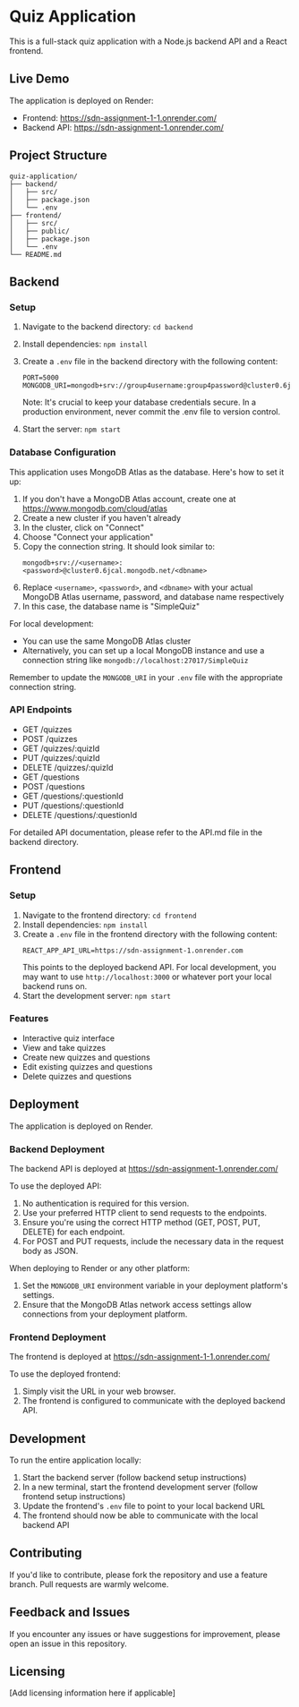 # Quiz Application

This is a full-stack quiz application with a Node.js backend API and a React frontend.

## Live Demo

The application is deployed on Render:
- Frontend: https://sdn-assignment-1-1.onrender.com/
- Backend API: https://sdn-assignment-1.onrender.com/

## Project Structure

```
quiz-application/
├── backend/
│   ├── src/
│   ├── package.json
│   └── .env
├── frontend/
│   ├── src/
│   ├── public/
│   ├── package.json
│   └── .env
└── README.md
```

## Backend

### Setup

1. Navigate to the backend directory: `cd backend`
2. Install dependencies: `npm install`
3. Create a `.env` file in the backend directory with the following content:
   ```
   PORT=5000
   MONGODB_URI=mongodb+srv://group4username:group4password@cluster0.6jcal.mongodb.net/SimpleQuiz
   ```
   Note: It's crucial to keep your database credentials secure. In a production environment, never commit the .env file to version control.

4. Start the server: `npm start`

### Database Configuration

This application uses MongoDB Atlas as the database. Here's how to set it up:

1. If you don't have a MongoDB Atlas account, create one at https://www.mongodb.com/cloud/atlas
2. Create a new cluster if you haven't already
3. In the cluster, click on "Connect"
4. Choose "Connect your application"
5. Copy the connection string. It should look similar to:
   ```
   mongodb+srv://<username>:<password>@cluster0.6jcal.mongodb.net/<dbname>
   ```
6. Replace `<username>`, `<password>`, and `<dbname>` with your actual MongoDB Atlas username, password, and database name respectively
7. In this case, the database name is "SimpleQuiz"

For local development:
- You can use the same MongoDB Atlas cluster
- Alternatively, you can set up a local MongoDB instance and use a connection string like `mongodb://localhost:27017/SimpleQuiz`

Remember to update the `MONGODB_URI` in your `.env` file with the appropriate connection string.

### API Endpoints

- GET /quizzes
- POST /quizzes
- GET /quizzes/:quizId
- PUT /quizzes/:quizId
- DELETE /quizzes/:quizId
- GET /questions
- POST /questions
- GET /questions/:questionId
- PUT /questions/:questionId
- DELETE /questions/:questionId

For detailed API documentation, please refer to the API.md file in the backend directory.

## Frontend

### Setup

1. Navigate to the frontend directory: `cd frontend`
2. Install dependencies: `npm install`
3. Create a `.env` file in the frontend directory with the following content:
   ```
   REACT_APP_API_URL=https://sdn-assignment-1.onrender.com
   ```
   This points to the deployed backend API. For local development, you may want to use `http://localhost:3000` or whatever port your local backend runs on.
4. Start the development server: `npm start`

### Features

- Interactive quiz interface
- View and take quizzes
- Create new quizzes and questions
- Edit existing quizzes and questions
- Delete quizzes and questions

## Deployment

The application is deployed on Render.

### Backend Deployment

The backend API is deployed at https://sdn-assignment-1.onrender.com/

To use the deployed API:
1. No authentication is required for this version.
2. Use your preferred HTTP client to send requests to the endpoints.
3. Ensure you're using the correct HTTP method (GET, POST, PUT, DELETE) for each endpoint.
4. For POST and PUT requests, include the necessary data in the request body as JSON.

When deploying to Render or any other platform:
1. Set the `MONGODB_URI` environment variable in your deployment platform's settings.
2. Ensure that the MongoDB Atlas network access settings allow connections from your deployment platform.

### Frontend Deployment

The frontend is deployed at https://sdn-assignment-1-1.onrender.com/

To use the deployed frontend:
1. Simply visit the URL in your web browser.
2. The frontend is configured to communicate with the deployed backend API.

## Development

To run the entire application locally:

1. Start the backend server (follow backend setup instructions)
2. In a new terminal, start the frontend development server (follow frontend setup instructions)
3. Update the frontend's `.env` file to point to your local backend URL
4. The frontend should now be able to communicate with the local backend API

## Contributing

If you'd like to contribute, please fork the repository and use a feature branch. Pull requests are warmly welcome.

## Feedback and Issues

If you encounter any issues or have suggestions for improvement, please open an issue in this repository.

## Licensing

[Add licensing information here if applicable]
